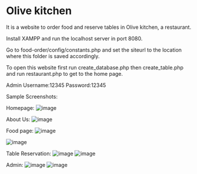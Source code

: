 # Olive kitchen
It is a website to order food and reserve tables in Olive kitchen, a restaurant. 

Install XAMPP and run the localhost server in port 8080.

Go to food-order/config/constants.php and set the siteurl to the location where this folder is saved accordingly.

To open this website first run create_database.php then create_table.php and run restaurant.php to get to the home page.

Admin Username:12345 Password:12345

Sample Screenshots:

Homepage:
![image](https://github.com/valar03/Online-Restaurant-Management-System/assets/106001202/fc11bf02-a83a-428d-9f5c-1779080e86fb)

About Us:
![image](https://github.com/valar03/Online-Restaurant-Management-System/assets/106001202/c282b8c9-044f-4fb2-89e9-2d52ac20718f)

Food page:
![image](https://github.com/valar03/Online-Restaurant-Management-System/assets/106001202/b411d61e-f446-4a7c-aa53-a57d15a49d03)

![image](https://github.com/valar03/Online-Restaurant-Management-System/assets/106001202/5387e2f3-742d-4922-a19f-023247a92f44)

Table Reservation:
![image](https://github.com/valar03/Online-Restaurant-Management-System/assets/106001202/777d73a5-204e-4e24-83d5-3f074314cb65)
![image](https://github.com/valar03/Online-Restaurant-Management-System/assets/106001202/a1071f12-dfca-4bb5-a303-12c4361886ef)

Admin:
![image](https://github.com/valar03/Online-Restaurant-Management-System/assets/106001202/c774d4ba-b32f-4749-b394-579887b23cc6)
![image](https://github.com/valar03/Online-Restaurant-Management-System/assets/106001202/69eb7f12-79e9-4dc8-a27c-ee40f77bc67b)







